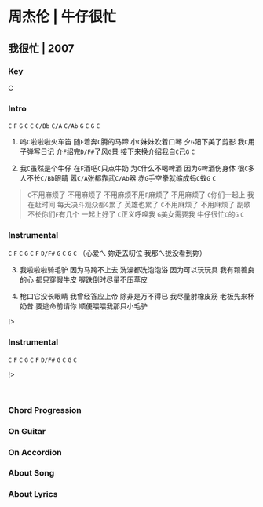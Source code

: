 # 周杰伦 | 牛仔很忙
## 我很忙 | 2007


### Key
C


### Intro
`C` `F` `G` `C`
`C` `C/Bb` `C/A` `C/Ab` `G` `C`   `G` `C`


1. 呜`C`啦啦啦火车笛 随`F`着奔`C`腾的马蹄
小`C`妹妹吹着口琴 夕`G`阳下美了剪影
我`C`用子弹写日记 介`F`绍完`D/F#`了风`G`景
接下来换介绍我自`C`己`G` `C`

2. 我`C`虽然是个牛仔 在`F`酒吧`C`只点牛奶
为`C`什么不喝啤酒 因为`G`啤酒伤身体
很`C`多人不长`C/Bb`眼睛 嚣`C/A`张都靠武`C/Ab`器
赤`G`手空拳就缩成蚂`C`蚁`G` `C`

> `C`不用麻烦了 不用麻烦了 不用麻烦不用`F`麻烦了 不用麻烦了
> `C`你们一起上 我在赶时间 每天决斗观众都`G`累了 英雄也累了
> `C`不用麻烦了 不用麻烦了 副歌不长你们`F`有几个 一起上好了
> `C`正义呼唤我 `G`美女需要我 牛仔很忙`C`的`G` `C`

### Instrumental
`C` `F` `C` `G`
`C` `F` `D/F#` `G` `C`   `G` `C`
（心爱ㄟ 妳走去叨位 我那ㄟ拢没看到妳）

3. 我啦啦啦骑毛驴 因为马跨不上去
洗澡都洗泡泡浴 因为可以玩玩具
我有颗善良的心 都只穿假牛皮
喔跌倒时尽量不压草皮

4. 枪口它没长眼睛 我曾经答应上帝
除非是万不得已 我尽量射橡皮筋
老板先来杯奶昔 要逃命前请你
顺便喂喂我那只小毛驴

!>

### Instrumental
`C` `F` `C` `G`
`C` `F` `D/F#` `G` `C`   `G` `C`

!>





&nbsp;&nbsp;

### Chord Progression


### On Guitar


### On Accordion


### About Song

### About Lyrics


